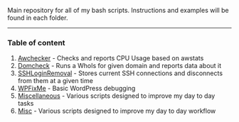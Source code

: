 Main repository for all of my bash scripts. Instructions and examples will be found in each folder.

---
### Table of content
1. [Awchecker](https://github.com/kostadin-tonchekliev/scripts/tree/main/awcheck) - Checks and reports CPU Usage based on awstats
2. [Domcheck](https://github.com/kostadin-tonchekliev/scripts/tree/main/domcheck) - Runs a WhoIs for given domain and reports data about it
3. [SSHLoginRemoval](https://github.com/kostadin-tonchekliev/scripts/tree/main/sshloginremoval) - Stores current SSH connections and disconnects from them at a given time
4. [WPFixMe](https://github.com/kostadin-tonchekliev/scripts/tree/main/wpfixme) - Basic WordPress debugging
5. [Miscellaneous](https://github.com/kostadin-tonchekliev/bash-scripts/tree/main/misc) - Various scripts designed to improve my day to day tasks
5. [Misc](https://github.com/kostadin-tonchekliev/bash-scripts/tree/main/misc) - Various scripts designed to improve my day to day workflow